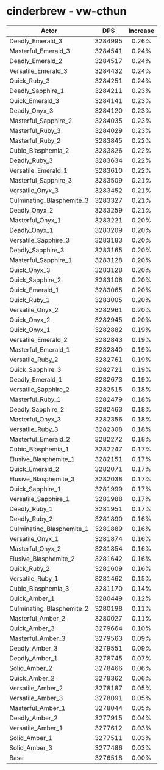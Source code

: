# cinderbrew - vw-cthun
| Actor | DPS | Increase |
|---|:---:|:---:|
|Deadly_Emerald_3|3284995|0.26%|
|Masterful_Emerald_3|3284541|0.24%|
|Deadly_Emerald_2|3284517|0.24%|
|Versatile_Emerald_3|3284432|0.24%|
|Quick_Ruby_3|3284251|0.24%|
|Deadly_Sapphire_1|3284211|0.23%|
|Quick_Emerald_3|3284141|0.23%|
|Deadly_Onyx_3|3284120|0.23%|
|Masterful_Sapphire_2|3284035|0.23%|
|Masterful_Ruby_3|3284029|0.23%|
|Masterful_Ruby_2|3283845|0.22%|
|Cubic_Blasphemia_2|3283826|0.22%|
|Deadly_Ruby_3|3283634|0.22%|
|Versatile_Emerald_1|3283610|0.22%|
|Masterful_Sapphire_3|3283509|0.21%|
|Versatile_Onyx_3|3283452|0.21%|
|Culminating_Blasphemite_3|3283327|0.21%|
|Deadly_Onyx_2|3283259|0.21%|
|Masterful_Onyx_1|3283221|0.20%|
|Deadly_Onyx_1|3283209|0.20%|
|Versatile_Sapphire_3|3283183|0.20%|
|Deadly_Sapphire_3|3283165|0.20%|
|Masterful_Sapphire_1|3283128|0.20%|
|Quick_Onyx_3|3283128|0.20%|
|Quick_Sapphire_2|3283106|0.20%|
|Quick_Emerald_1|3283065|0.20%|
|Quick_Ruby_1|3283005|0.20%|
|Versatile_Onyx_2|3282961|0.20%|
|Quick_Onyx_2|3282945|0.20%|
|Quick_Onyx_1|3282882|0.19%|
|Versatile_Emerald_2|3282843|0.19%|
|Masterful_Emerald_1|3282840|0.19%|
|Versatile_Ruby_2|3282761|0.19%|
|Quick_Sapphire_3|3282721|0.19%|
|Deadly_Emerald_1|3282673|0.19%|
|Versatile_Sapphire_2|3282515|0.18%|
|Masterful_Ruby_1|3282479|0.18%|
|Deadly_Sapphire_2|3282463|0.18%|
|Masterful_Onyx_3|3282356|0.18%|
|Versatile_Ruby_3|3282308|0.18%|
|Masterful_Emerald_2|3282272|0.18%|
|Cubic_Blasphemia_1|3282247|0.17%|
|Elusive_Blasphemite_1|3282151|0.17%|
|Quick_Emerald_2|3282071|0.17%|
|Elusive_Blasphemite_3|3282038|0.17%|
|Quick_Sapphire_1|3281999|0.17%|
|Versatile_Sapphire_1|3281988|0.17%|
|Deadly_Ruby_1|3281951|0.17%|
|Deadly_Ruby_2|3281890|0.16%|
|Culminating_Blasphemite_1|3281889|0.16%|
|Versatile_Onyx_1|3281874|0.16%|
|Masterful_Onyx_2|3281854|0.16%|
|Elusive_Blasphemite_2|3281642|0.16%|
|Quick_Ruby_2|3281609|0.16%|
|Versatile_Ruby_1|3281462|0.15%|
|Cubic_Blasphemia_3|3281170|0.14%|
|Quick_Amber_1|3280449|0.12%|
|Culminating_Blasphemite_2|3280198|0.11%|
|Masterful_Amber_2|3280027|0.11%|
|Quick_Amber_3|3279664|0.10%|
|Masterful_Amber_3|3279563|0.09%|
|Deadly_Amber_3|3279551|0.09%|
|Deadly_Amber_1|3278745|0.07%|
|Solid_Amber_2|3278466|0.06%|
|Quick_Amber_2|3278362|0.06%|
|Versatile_Amber_2|3278187|0.05%|
|Versatile_Amber_3|3278091|0.05%|
|Masterful_Amber_1|3278044|0.05%|
|Deadly_Amber_2|3277915|0.04%|
|Versatile_Amber_1|3277612|0.03%|
|Solid_Amber_1|3277511|0.03%|
|Solid_Amber_3|3277486|0.03%|
|Base|3276518|0.00%|
